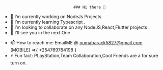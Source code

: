                                    ### Hi there 👋

<!--
**IsoDevMate/IsoDevMate** is a ✨ _special_ ✨ repository because its `README.md` (this file) appears on your GitHub profile.

Here are some ideas to get you started:
-->
- 🔭 I’m currently working on NodeJs Projects
- 🌱 I’m currently learning Typescript <!--GRAPHQL,GRPC-->.
- 👯 I’m looking to collaborate on any NodeJS,React,Flutter projects
- 🤔 I'll see you in the next One
<!-- 💬 Ask me about ..- 😄 Pronouns: ....-->
- 📫 How to reach me: EmailME @ oumabarack5827@gmail.com  (MOBILE) =>{  +254769784198  }
- ⚡ Fun fact: PLayStation,Team Collaboration,Cool Friends are a for sure  turn on. 

